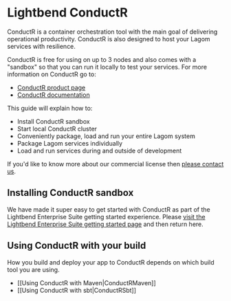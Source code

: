 # Lightbend ConductR

ConductR is a container orchestration tool with the main goal of delivering operational productivity. ConductR is also designed to host your Lagom services with resilience.

ConductR is free for using on up to 3 nodes and also comes with a "sandbox" so that you can run it locally to test your services. For more information on ConductR go to:

* [ConductR product page](https://www.lightbend.com/products/conductr)
* [ConductR documentation](https://conductr.lightbend.com)

This guide will explain how to:

* Install ConductR sandbox
* Start local ConductR cluster
* Conveniently package, load and run your entire Lagom system
* Package Lagom services individually
* Load and run services during and outside of development

If you'd like to know more about our commercial license then [please contact us](https://www.lightbend.com/company/contact).

## Installing ConductR sandbox

We have made it super easy to get started with ConductR as part of the Lightbend Enterprise Suite getting started experience. Please [visit the Lightbend Enterprise Suite getting started page](https://www.lightbend.com/platform/enterprise-suite) and then return here.

## Using ConductR with your build

How you build and deploy your app to ConductR depends on which build tool you are using.

* [[Using ConductR with Maven|ConductRMaven]]
* [[Using ConductR with sbt|ConductRSbt]]
